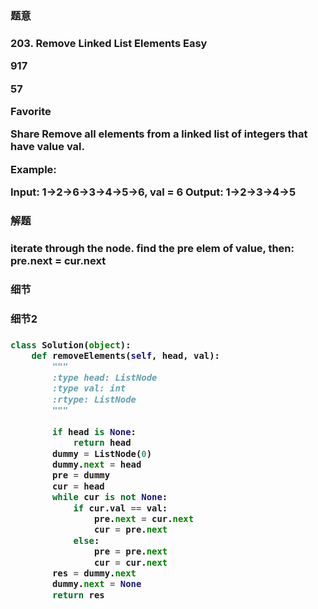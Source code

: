 <h3>题意<h3>
<p>
203. Remove Linked List Elements
Easy

917

57

Favorite

Share
Remove all elements from a linked list of integers that have value val.

Example:

Input:  1->2->6->3->4->5->6, val = 6
Output: 1->2->3->4->5
<p>




<h3>解题<h3>
<p>iterate through the node. find the pre elem of value, then: pre.next = cur.next<p>




<h3>细节<h3>
<p>

<p>


<h3>细节2<h3>
<p>

<p>

```python
class Solution(object):
    def removeElements(self, head, val):
        """
        :type head: ListNode
        :type val: int
        :rtype: ListNode
        """
        
        if head is None:
            return head
        dummy = ListNode(0)
        dummy.next = head
        pre = dummy
        cur = head
        while cur is not None:
            if cur.val == val:
                pre.next = cur.next
                cur = pre.next
            else:
                pre = pre.next
                cur = cur.next
        res = dummy.next
        dummy.next = None
        return res
```

